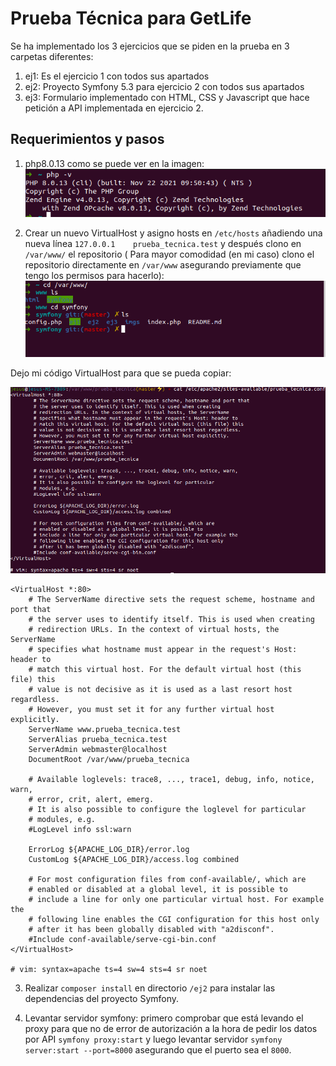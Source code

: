 # Prueba Técnica para GetLife

Se ha implementado los 3 ejercicios que se piden en la prueba en 3 carpetas diferentes:

1. ej1: Es el ejercicio 1 con todos sus apartados
2. ej2: Proyecto Symfony 5.3 para ejercicio 2 con todos sus apartados
3. ej3: Formulario implementado con HTML, CSS y Javascript que hace petición a API implementada en ejercicio 2.


## Requerimientos y pasos

1. php8.0.13 como se puede ver en la imagen:
![Imagen versión php usada](/imgs/php8.png)

2. Crear un nuevo VirtualHost y asigno hosts en `/etc/hosts` añadiendo una nueva línea `127.0.0.1    prueba_tecnica.test` y después clono en `/var/www/` el repositorio ( Para mayor comodidad (en mi caso) clono el repositorio directamente en `/var/www` asegurando previamente que tengo los permisos para hacerlo):
![Imagen virtualhost usado](/imgs/virtualhost.png)

Dejo mi código VirtualHost para que se pueda copiar:

![Imagen virtualhost usado](/imgs/site_virtual.png)

```
<VirtualHost *:80>
	# The ServerName directive sets the request scheme, hostname and port that
	# the server uses to identify itself. This is used when creating
	# redirection URLs. In the context of virtual hosts, the ServerName
	# specifies what hostname must appear in the request's Host: header to
	# match this virtual host. For the default virtual host (this file) this
	# value is not decisive as it is used as a last resort host regardless.
	# However, you must set it for any further virtual host explicitly.
	ServerName www.prueba_tecnica.test
	ServerAlias prueba_tecnica.test
	ServerAdmin webmaster@localhost
	DocumentRoot /var/www/prueba_tecnica

	# Available loglevels: trace8, ..., trace1, debug, info, notice, warn,
	# error, crit, alert, emerg.
	# It is also possible to configure the loglevel for particular
	# modules, e.g.
	#LogLevel info ssl:warn

	ErrorLog ${APACHE_LOG_DIR}/error.log
	CustomLog ${APACHE_LOG_DIR}/access.log combined

	# For most configuration files from conf-available/, which are
	# enabled or disabled at a global level, it is possible to
	# include a line for only one particular virtual host. For example the
	# following line enables the CGI configuration for this host only
	# after it has been globally disabled with "a2disconf".
	#Include conf-available/serve-cgi-bin.conf
</VirtualHost>

# vim: syntax=apache ts=4 sw=4 sts=4 sr noet
```

3. Realizar `composer install` en directorio `/ej2` para instalar las dependencias del proyecto Symfony.

4. Levantar servidor symfony: primero comprobar que está levando el proxy para que no de error de autorización a la hora de pedir los datos por API `symfony proxy:start` y luego levantar servidor `symfony server:start --port=8000` asegurando que el puerto sea el `8000`.
